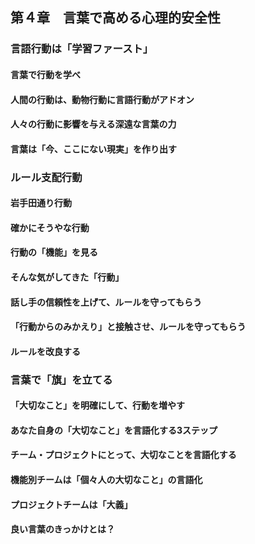 ## 第４章　言葉で高める心理的安全性
### 言語行動は「学習ファースト」
#### 言葉で行動を学べ
#### 人間の行動は、動物行動に言語行動がアドオン
#### 人々の行動に影響を与える深遠な言葉の力
#### 言葉は「今、ここにない現実」を作り出す
### ルール支配行動
#### 岩手田通り行動
#### 確かにそうやな行動
#### 行動の「機能」を見る
#### そんな気がしてきた「行動」
#### 話し手の信頼性を上げて、ルールを守ってもらう
#### 「行動からのみかえり」と接触させ、ルールを守ってもらう
#### ルールを改良する
### 言葉で「旗」を立てる
#### 「大切なこと」を明確にして、行動を増やす
#### あなた自身の「大切なこと」を言語化する3ステップ
#### チーム・プロジェクトにとって、大切なことを言語化する
#### 機能別チームは「個々人の大切なこと」の言語化
#### プロジェクトチームは「大義」
#### 良い言葉のきっかけとは？

